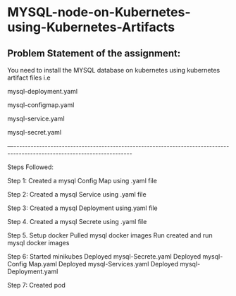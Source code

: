 # MYSQL-node-on-Kubernetes-using-Kubernetes-Artifacts

## Problem Statement of the assignment: 

You need to install the MYSQL database on kubernetes using kubernetes artifact files i.e 

mysql-deployment.yaml 

mysql-configmap.yaml

mysql-service.yaml

mysql-secret.yaml 

—------------------------------------------------------------------------------------------------------------------------

Steps Followed:

Step 1: Created a mysql Config Map using .yaml file 

Step 2: Created a mysql Service using .yaml file

Step 3: Created a mysql Deployment using.yaml file

Step 4. Created a mysql Secrete using .yaml file

Step 5. Setup docker
	Pulled mysql docker images
	Run created and run mysql docker images

Step 6: Started minikubes
	Deployed mysql-Secrete.yaml
	Deployed mysql-Config Map.yaml
	Deployed mysql-Services.yaml
	Deployed mysql-Deployment.yaml

Step 7: Created pod
 
